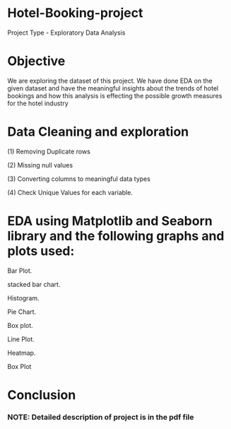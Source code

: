 # Hotel-Booking-project

Project Type - Exploratory Data Analysis

# Objective
We are exploring the dataset of this project.
We have done EDA on the given dataset and have the meaningful insights about the trends of hotel bookings and how this analysis is effecting the possible growth measures for the hotel industry

# Data Cleaning and exploration
(1) Removing Duplicate rows

(2) Missing null values

(3) Converting columns to meaningful data types

(4) Check Unique Values for each variable.

#  EDA using Matplotlib and Seaborn library and the following graphs and plots used:
Bar Plot.

stacked bar chart.

Histogram.

Pie Chart.

Box plot.

Line Plot.

Heatmap.

Box Plot

# Conclusion
### NOTE: Detailed description of project is in the pdf file


